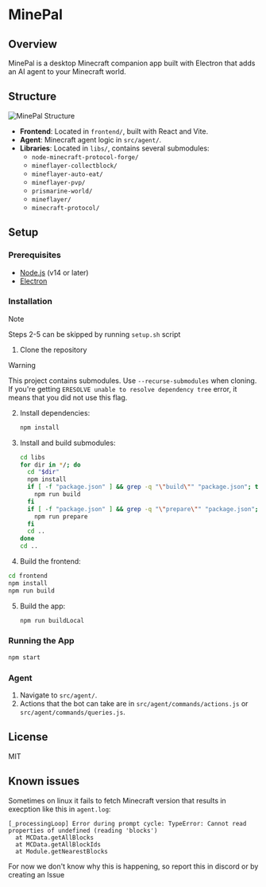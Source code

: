 # MinePal

## Overview

MinePal is a desktop Minecraft companion app built with Electron that adds an AI agent to your Minecraft world.

## Structure

![MinePal Structure](diagram.png)

- **Frontend**: Located in `frontend/`, built with React and Vite.
- **Agent**: Minecraft agent logic in `src/agent/`.
- **Libraries**: Located in `libs/`, contains several submodules:
  - `node-minecraft-protocol-forge/`
  - `mineflayer-collectblock/`
  - `mineflayer-auto-eat/`
  - `mineflayer-pvp/`
  - `prismarine-world/`
  - `mineflayer/`
  - `minecraft-protocol/`

## Setup

### Prerequisites

- [Node.js](https://nodejs.org/) (v14 or later)
- [Electron](https://www.electronjs.org/)

### Installation

> [!NOTE]
> Steps 2-5 can be skipped by running `setup.sh` script

1. Clone the repository

> [!WARNING]
> This project contains submodules. Use `--recurse-submodules` when cloning. If you're getting `ERESOLVE unable to resolve dependency tree` error, it means that you did not use this flag.

2. Install dependencies:

   ```sh
   npm install
   ```

3. Install and build submodules:

   ```sh
   cd libs
   for dir in */; do
     cd "$dir"
     npm install
     if [ -f "package.json" ] && grep -q "\"build\"" "package.json"; then
       npm run build
     fi
     if [ -f "package.json" ] && grep -q "\"prepare\"" "package.json"; then
       npm run prepare
     fi
     cd ..
   done
   cd ..
   ```

4. Build the frontend:
```sh
cd frontend
npm install
npm run build
```

5. Build the app:

   ```sh
   npm run buildLocal
   ```

### Running the App

```sh
npm start
```

### Agent

1. Navigate to `src/agent/`.
2. Actions that the bot can take are in `src/agent/commands/actions.js` or `src/agent/commands/queries.js`.

## License

MIT

## Known issues

Sometimes on linux it fails to fetch Minecraft version that results in execption like this in `agent.log`:
```
[_processingLoop] Error during prompt cycle: TypeError: Cannot read properties of undefined (reading 'blocks')
  at MCData.getAllBlocks
  at MCData.getAllBlockIds
  at Module.getNearestBlocks
```

For now we don't know why this is happening, so report this in discord or by creating an Issue